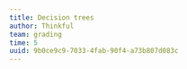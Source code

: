```yaml
---
title: Decision trees
author: Thinkful
team: grading
time: 5
uuid: 9b0ce9c9-7033-4fab-90f4-a73b807d083c
---
```


<jupyter notebook-name="decision_trees" course-code="DSBC" />
